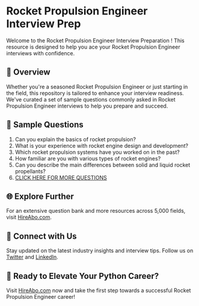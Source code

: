# Rocket Propulsion Engineer Interview Prep

Welcome to the Rocket Propulsion Engineer Interview Preparation ! This resource is designed to help you ace your Rocket Propulsion Engineer interviews with confidence.

## 🚀 Overview

Whether you're a seasoned Rocket Propulsion Engineer or just starting in the field, this repository is tailored to enhance your interview readiness. We've curated a set of sample questions commonly asked in Rocket Propulsion Engineer interviews to help you prepare and succeed.

## 📝 Sample Questions

1. Can you explain the basics of rocket propulsion?
2. What is your experience with rocket engine design and development?
3. Which rocket propulsion systems have you worked on in the past?
4. How familiar are you with various types of rocket engines?
5. Can you describe the main differences between solid and liquid rocket propellants?
6. [CLICK HERE FOR MORE QUESTIONS](https://hireabo.com/job/14_4_18/Rocket%20Propulsion%20Engineer)

## 🌐 Explore Further

For an extensive question bank and more resources across 5,000 fields, visit [HireAbo.com](https://www.hireabo.com).

## 📱 Connect with Us

Stay updated on the latest industry insights and interview tips. Follow us on [Twitter](https://twitter.com/hireabo) and [LinkedIn](https://www.linkedin.com/in/hire-abo-3609972a8/).

## 🚀 Ready to Elevate Your Python Career?

Visit [HireAbo.com](https://www.hireabo.com) now and take the first step towards a successful Rocket Propulsion Engineer career!